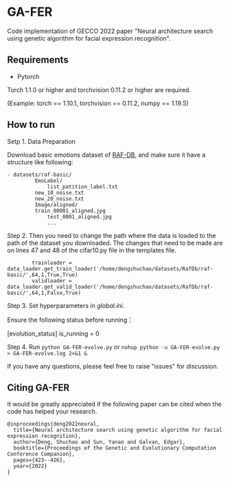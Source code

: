 # GA-FER

Code implementation of GECCO 2022 paper "Neural architecture search using genetic algorithm for facial expression recognition".

## Requirements
- Pytorch

Torch 1.1.0 or higher and torchvision 0.11.2 or higher are required.

(Example: torch == 1.10.1,  torchvision  == 0.11.2,  numpy == 1.19.5)

## How to run

Setp 1. Data Preparation

  Download basic emotions dataset of [RAF-DB](http://www.whdeng.cn/RAF/model1.html#dataset), and make sure it have a structure like following:
 
```
- datasets/raf-basic/
         EmoLabel/
             list_patition_label.txt
	     new_10_noise.txt
	     new_20_noise.txt
         Image/aligned/
	     train_00001_aligned.jpg
             test_0001_aligned.jpg
             ...
```


Step 2. Then you need to change the path where the data is loaded to the path of the dataset you downloaded.
   The changes that need to be made are on lines 47 and 48 of the cifar10.py file in the templates file.

```
        trainloader = data_loader.get_train_loader('/home/dengshuchao/datasets/RafDb/raf-basic/',64,1,True,True)
        validloader = data_loader.get_valid_loader('/home/dengshuchao/datasets/RafDb/raf-basic/',64,1,False,True)
```

Step 3. Set hyperparameters in *global.ini*.

Ensure the following status before running：

[evolution_status]
is_running = 0

Step 4. Run `python GA-FER-evolve.py`  or `nohup python -u GA-FER-evolve.py > GA-FER-evolve.log 2>&1 &`

If you have any questions, please feel free to raise "issues" for discussion.

## Citing GA-FER

It would be greatly appreciated if the following paper can be cited when the code has helped your research.

```
@inproceedings{deng2022neural,
  title={Neural architecture search using genetic algorithm for facial expression recognition},
  author={Deng, Shuchao and Sun, Yanan and Galvan, Edgar},
  booktitle={Proceedings of the Genetic and Evolutionary Computation Conference Companion},
  pages={423--426},
  year={2022}
}
```

